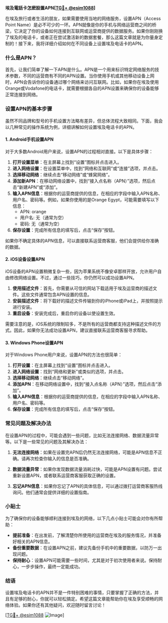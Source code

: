 **埃及電話卡怎麽設置APN[[TG💪+ @esim1088](https://t.me/s/esim1088)]**

在埃及旅行或者生活的朋友，如果需要使用当地的网络服务，设置APN（Access Point Name）是必不可少的一环。APN就像是你的手机与网络运营商之间的桥梁，它决定了你的设备如何连接到互联网或运营商提供的数据服务。如果你刚刚换了埃及的电话卡，或者正在尝试激活新的数据套餐，那么这篇文章就是为你量身定制的！接下来，我将详细介绍如何在不同设备上设置埃及电话卡的APN。

### 什么是APN？

首先，让我们简单了解一下APN是什么。APN是一个用来标识特定网络服务的技术参数，不同的运营商有不同的APN设置。当你使用手机或其他移动设备上网时，APN会告诉你的设备通过哪个网络来访问互联网。比如，如果你在埃及使用Orange或Vodafone的电话卡，就需要根据各自的APN设置来确保你的设备能够正常连接到网络。

### 设置APN的基本步骤

虽然不同品牌和型号的手机设置方法略有差异，但总体流程大致相同。下面，我会以几种常见的操作系统为例，详细讲解如何设置埃及电话卡的APN。

#### 1. Android手机设置APN

对于大多数Android用户来说，设置APN的过程相对直接。以下是具体步骤：

1. **打开设置菜单**：在主屏幕上找到“设置”图标并点击进入。
2. **进入网络设置**：在设置菜单中，找到“网络和互联网”或“连接”选项，并点击。
3. **选择移动网络**：继续点击“移动网络”或“蜂窝网络”。
4. **添加新APN**：在移动网络设置中，找到“接入点名称（APN）”选项，然后点击“新建APN”或“添加”。
5. **输入APN信息**：根据你的运营商提供的信息，在相应的字段中输入APN名称、用户名、密码等。例如，如果你使用的是Orange Egypt，可能需要填写以下信息：
   - APN: orange
   - 用户名: 无（通常为空）
   - 密码: 无（通常为空）
6. **保存设置**：完成所有信息的填写后，点击“保存”按钮。

如果你不确定具体的APN信息，可以直接联系运营商客服，他们会提供给你准确的数据。

#### 2. iOS设备设置APN

iOS设备的APN设置稍微复杂一些，因为苹果系统不像安卓那样开放，允许用户自由修改网络设置。不过，通过一些技巧，你仍然可以成功设置APN。

1. **使用描述文件**：首先，你需要从可信的网站下载适用于埃及运营商的描述文件。这些文件通常包含APN设置的信息。
2. **安装描述文件**：将下载好的描述文件传输到你的iPhone或iPad上，并按照提示进行安装。
3. **重启设备**：安装完成后，重启你的设备以使设置生效。

需要注意的是，iOS系统的限制较多，不是所有的运营商都支持这种描述文件的方式。因此，如果你无法成功设置APN，建议直接联系运营商客服寻求帮助。

#### 3. Windows Phone设置APN

对于Windows Phone用户来说，设置APN的方法也很简单：

1. **打开设置**：在主屏幕上找到“设置”图标并点击进入。
2. **进入网络设置**：找到“网络和更新”或类似的选项，并点击。
3. **选择移动网络**：继续点击“移动网络”。
4. **添加APN**：在移动网络设置中，找到“接入点名称（APN）”选项，然后点击“添加”。
5. **输入APN信息**：根据你的运营商提供的信息，在相应的字段中输入APN名称、用户名、密码等。
6. **保存设置**：完成所有信息的填写后，点击“保存”按钮。

### 常见问题及解决办法

在设置APN的过程中，可能会遇到一些问题，比如无法连接网络、数据流量异常等。以下是一些常见的问题及其解决办法：

1. **无法连接网络**：如果在设置完APN后仍然无法连接网络，可能是APN信息不正确。请再次检查你输入的信息是否准确。
   
2. **数据流量异常**：如果你发现数据流量消耗过快，可能是APN设置有问题。尝试重新设置APN，或者联系运营商客服获取正确的设置。

3. **忘记APN信息**：如果你忘记了APN的具体信息，可以通过拨打运营商客服热线询问。他们通常会提供详细的设置指南。

### 小贴士

为了确保你的设备能够顺利连接到埃及的网络，以下几点小贴士可能会对你有所帮助：

- **提前准备**：在出发前，了解清楚你所使用的运营商在埃及的服务情况，并准备好相关的APN信息。
- **备份重要数据**：在设置APN之前，建议先备份手机中的重要数据，以防万一出现问题。
- **保持耐心**：设置APN可能需要一些时间，尤其是对于初次使用者来说。保持耐心，一步步操作，最终一定能成功。

### 结语

设置埃及电话卡的APN并不是一件特别困难的事情，只要掌握了正确的方法，并且有足够的耐心，你就可以轻松搞定。希望这篇文章能帮助你在埃及享受顺畅的网络体验。如果你还有其他疑问，欢迎随时留言讨论！

[[TG💪+ @esim1088](https://t.me/s/esim1088) ![Image](https://i.postimg.cc/4NQfJmqS/Snipaste-2025-05-13-00-14-12.png)]